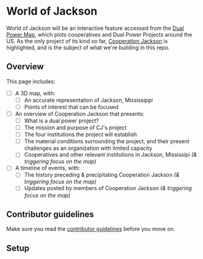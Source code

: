 # World of Jackson

World of Jackson will be an interactive feature accessed from the [Dual Power Map](https://blacksocialists.us/dual-power-map), which plots cooperatives and Dual Power Projects around the US. As the only project of its kind so far, [Cooperation Jackson](https://cooperationjackson.org/intro) is highlighted, and is the subject of what we're building in this repo.

## Overview

This page includes:

- [ ] A 3D map, with:
  - [ ] An accurate representation of Jackson, Mississippi
  - [ ] Points of interest that can be focused
- [ ] An overview of Cooperation Jackson that presents:
  - [ ] What is a dual power project?
  - [ ] The mission and purpose of CJ's project
  - [ ] The four institutions the project will establish
  - [ ] The material conditions surrounding the project, and their present challenges as an organization with limited capacity
  - [ ] Cooperatives and other relevant institutions in Jackson, Mississipi _(& triggering focus on the map)_
- [ ] A timeline of events, with:
  - [ ] The history preceding & precipitating Cooperation Jackson _(& triggering focus on the map)_
  - [ ] Updates posted by members of Cooperation Jackson _(& triggering focus on the map)_

## Contributor guidelines

Make sure you read the [contributor guidelines](https://github.com/BSA-US/world-of-jackson/blob/master/CONTRIBUTING.md) before you move on.

## Setup
